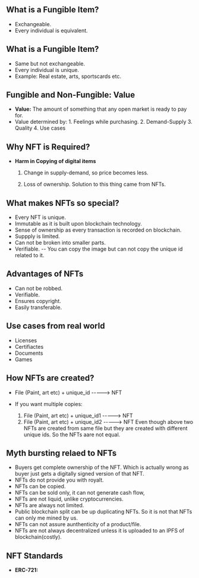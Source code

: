## What is a Fungible Item?
- Exchangeable.
- Every individual is equivalent.

## What is a Fungible Item?
- Same but not exchangeable.
- Every individual is unique.
- Example: Real estate, arts, sportscards etc.

## Fungible and Non-Fungible: Value
- **Value:** The amount of something that any open market is ready to pay for.
- Value determined by: 1. Feelings while purchasing.
    2. Demand-Supply
    3. Quality
    4. Use cases


## Why NFT is Required?
- **Harm in Copying of digital items**
    
    1. Change in supply-demand, so price becomes less.
    
    2. Loss of ownership.
  Solution to this thing came from NFTs.

## What makes NFTs so special?
- Every NFT is unique.
- Immutable as it is built upon blockchain technology.
- Sense of ownership as every transaction is recorded on blockchain.
- Suppply is limited.
- Can not be broken into smaller parts.
- Verifiable.
-- You can copy the image but can not copy the unique id related to it.

## Advantages of NFTs
- Can not be robbed.
- Verifiable.
- Ensures copyright.
- Easily transferable.

## Use cases from real world
- Licenses
- Certifiactes
- Documents
- Games

## How NFTs are created?
- File (Paint, art etc) + unique_id -----> NFT
- If you want multiple copies:
        
    1. File (Paint, art etc) + unique_id1 -----> NFT
    2. File (Paint, art etc) + unique_id2 -----> NFT
Even though above two NFTs are created from same file but they are created with different unique ids. So the NFTs aare not equal.

## Myth bursting relaed to NFTs

- Buyers get complete ownership of the NFT. Which is actually wrong as buyer just gets a digitally signed version of that NFT.
- NFTs do not provide you with royalt.
- NFTs can be copied.
- NFTs can be sold only, it can not generate cash flow,
- NFTs are not liquid, unlike cryptocurrencies.
- NFTs are always not limited.
- Public blockchain split can be up duplicating NFTs. So it is not that NFTs can only me mined by us.
- NFTs can not assure aunthenticity of a product/file.
- NFTs are not always decentralized unless it is uploaded to an IPFS of blockchain(costly).

## NFT Standards
- **ERC-721:**
        
        
